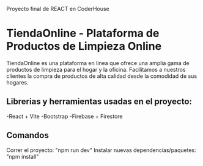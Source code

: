 Proyecto final de REACT en CoderHouse

# TiendaOnline - Plataforma de Productos de Limpieza Online

TiendaOnline es una plataforma en línea que ofrece una amplia gama de productos de limpieza para el hogar y la oficina. Facilitamos a nuestros clientes la compra de productos de alta calidad desde la comodidad de sus hogares.


## Librerias y herramientas usadas en el proyecto:
-React + Vite
-Bootstrap
-Firebase + Firestore

## Comandos
Correr el proyecto: "npm run dev"
Instalar nuevas dependencias/paquetes: "npm install"



